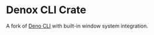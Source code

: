 # Denox CLI Crate

A fork of [Deno CLI](https://github.com/denoland/deno/tree/main/cli) with built-in window system integration.
